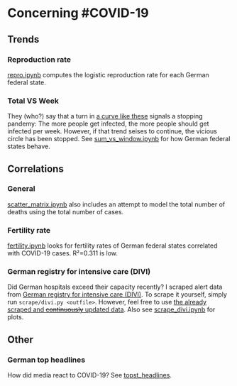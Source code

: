 # Concerning #COVID-19

## Trends

### Reproduction rate

[repro.ipynb](https://github.com/pschwede/covid19plots/blob/master/repro.ipynb) computes the logistic reproduction rate for each German federal state.

### Total VS Week

They (who?) say that a turn in [a curve like these](https://aatishb.com/covidtrends/) signals a stopping pandemy: The more people get infected, the more people should get infected per week. However, if that trend seises to continue, the vicious circle has been stopped. See [sum_vs_window.ipynb](https://github.com/pschwede/covid19plots/blob/master/sum_vs_window.ipynb) for how German federal states behave.

## Correlations

### General
[scatter_matrix.ipynb](https://github.com/pschwede/covid19plots/blob/master/scatter_matrix.ipynb) also includes an attempt to model the total number of deaths using the total number of cases.

### Fertility rate
[fertility.ipynb](https://github.com/pschwede/covid19plots/blob/master/fertility.ipynb) looks for fertility rates of German federal states correlated with COVID-19 cases. R²=0.311 is low.

### German registry for intensive care (DIVI)

Did German hospitals exceed their capacity recently? I scraped alert data from [German registry for intensive care (DIVI)](https://www.intensivregister.de/#/intensivregister). To scrape it yourself, simply run `scrape/divi.py <outfile>`. However, feel free to use [the already scraped and ~~continuously~~ updated data](https://raw.githubusercontent.com/pschwede/covid19plots/master/data/divi.tsv). Also see [scrape_divi.ipynb](https://github.com/pschwede/covid19plots/blob/master/scrape_divi.ipynb) for plots.

## Other

### German top headlines

How did media react to COVID-19? See [topst_headlines](https://github.com/pschwede/covid19plots/blob/master/topst_headlines.ipynb).
